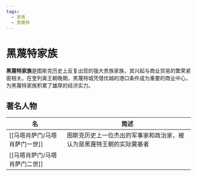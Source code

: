 ```yaml
---
tags:
  - 家族
  - 黑蔑特
---
```


# 黑蔑特家族

**黑蔑特家族**是图斯克历史上反复出现的强大贵族家族，其兴起与商业贸易的繁荣紧密相关。在奎列奥王朝晚期，黑蔑特城凭借优越的港口条件成为重要的商业中心，为黑蔑特家族积累了雄厚的经济实力。

## 著名人物


| 名           | 简述                                 |
| ----------- | ---------------------------------- |
| [[马塔肖萨门/马塔肖萨门一世]] | 图斯克历史上一位杰出的军事家和政治家，被认为是黑蔑特王朝的实际奠基者 |
| [[马塔肖萨门/马塔肖萨门二世]] |                                    |
